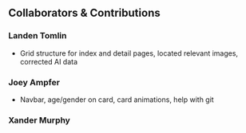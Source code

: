 ## Collaborators & Contributions ##
### Landen Tomlin
-  Grid structure for index and detail pages, located relevant images, corrected AI data
### Joey Ampfer  
-  Navbar, age/gender on card, card animations, help with git
### Xander Murphy
